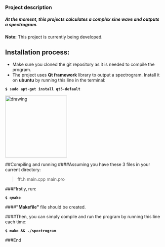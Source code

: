 ### Project description

##### At the moment, this projects calculates a complex sine wave and outputs a spectrogram.
**Note:** This project is currently being developed.


## Installation process:

- Make sure you cloned the git repository as it is needed to compile the program.
- The project uses **Qt framework**  library  to output a  spectrogram.
Install it on **ubuntu** by running this line in the terminal:

**`$ sudo apt-get install qt5-default`**

<img src="https://upload.wikimedia.org/wikipedia/commons/thumb/0/0b/Qt_logo_2016.svg/1200px-Qt_logo_2016.svg.png" alt="drawing" width="200"/>

##Compiling and running 
####Assuming you have these  3 files in your current directory:

> fft.h
>main.cpp
>main.pro

###FIrstly, run:

**`$ qmake`** 

####**"Makefile"** file should be created.

####Then, you can simply compile and run the program by running this line each time:

**`$ make && ./spectrogram`**

###End
